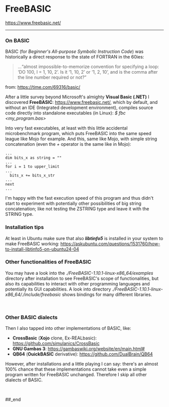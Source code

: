 # FreeBASIC

https://www.freebasic.net/

---

### On BASIC

BASIC (for _Beginner's All-purpose Symbolic Instruction Code_) was historically a direct response to the state of FORTRAN in the 60ies:

> ...“almost impossible-to-memorize convention for specifying a loop: ‘DO 100, I = 1, 10, 2’. Is it ‘1, 10, 2’ or ‘1, 2, 10’, and is the comma after the line number required or not?”

from: https://time.com/69316/basic/

After a little survey beyond Microsoft's almighty **Visual Basic (.NET)** I discovered **FreeBASIC**: https://www.freebasic.net/, which by default, and without an IDE (Integrated development environment), compiles source code directly into standalone executables (in Linux): _$ fbc <my_program.bas>_

Into very fast executables, at least with this little accidental microbenchmark program, which puts FreeBASIC into the same speed league like Mojo for example. And this, same like Mojo, with simple string concatenation (even the _+_ operator is the same like in Mojo):

```
...
dim bits_x as string = ""
...
for i = 1 to upper_limit
...
  bits_x += bits_x_str
...
next
...
```

I'm happy with the fast execution speed of this program and thus didn't start to experiment with potentially other possibilities of big string concatenation; like not testing the ZSTRING type and leave it with the STRING type.

### Installation tips

At least in Ubuntu make sure that also _**libtinfo5**_ is installed in your system to make FreeBASIC working: https://askubuntu.com/questions/1531760/how-to-install-libtinfo5-on-ubuntu24-04

### Other functionalities of FreeBASIC

You may have a look into the _./FreeBASIC-1.10.1-linux-x86_64/examples_ directory after installation to see FreeBASIC's scope of functionalities, but also its capabilities to interact with other programming languages and potentially its GUI capabilities. A look into directory _./FreeBASIC-1.10.1-linux-x86_64/./include/freebasic_ shows bindings for many different libraries.

<br/>

### Other BASIC dialects

Then I also tapped into other implementations of BASIC, like:

- **CrossBasic** (**Xojo** clone, Ex-REALbasic): https://github.com/simulanics/CrossBasic
- **GNU Gambas 3**: https://gambaswiki.org/website/en/main.html#
- **QB64** (**OuickBASIC** derivative): https://github.com/DualBrain/QB64

However, after installations and a little playing I can say: there's an almost 100% chance that these implementations cannot take even a simple program written for FreeBASIC unchanged. Therefore I skip all other dialects of BASIC.

<br/>

##_end
